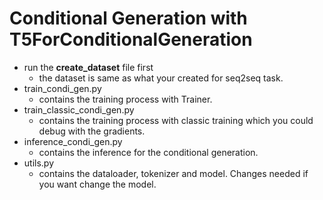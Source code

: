 # Conditional Generation with T5ForConditionalGeneration
- run the **create_dataset** file first
  - the dataset is same as what your created for seq2seq task.
- train_condi_gen.py
  - contains the training process with Trainer.
- train_classic_condi_gen.py
  - contains the training process with classic training which you could debug with the gradients.
- inference_condi_gen.py
  - contains the inference for the conditional generation.
- utils.py
  - contains the dataloader, tokenizer and model. Changes needed if you want change the model.